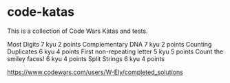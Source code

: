 # code-katas
This is a collection of Code Wars Katas and tests.

Most Digits                 7 kyu 2 points
Complementary DNA           7 kyu 2 points
Counting Duplicates         6 kyu 4 points
First non-repeating letter  5 kyu 5 points
Count the smiley faces!     6 kyu 4 points
Split Strings               6 kyu 4 points




https://www.codewars.com/users/W-Ely/completed_solutions
